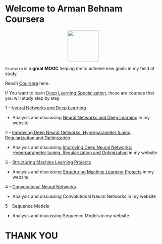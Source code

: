 # Welcome to Arman Behnam Coursera


<p align="center"><img width="100" src="https://mindfieldconsulting.com/wp-content/uploads/2018/07/coursera-logo.png" />  </p>

`Coursera` is a **great MOOC** helping me to acheive new goals in my field of study.

Reach [Coursera](https://www.coursera.org/learn/convolutional-neural-networks) here.


If You want to learn [Deep Learning Specialization](https://www.coursera.org/specializations/deep-learning), these are courses that you will study step by step

1 - [Neural Networks and Deep Learning](https://github.com/ArmanBehnam/Courses/tree/master/Coursera/Neural%20Networks%20and%20Deep%20Learning)
  - Analysis and discussing [Neural Networks and Deep Learning](http://www.armanbehnam.com/about-me/education/nn-and-dl/) in my website

2 - [Improving Deep Neural Networks: Hyperparameter tuning, Regularization and Optimization](https://github.com/ArmanBehnam/Courses/tree/master/Coursera/Improving%20Deep%20Neural%20Networks%20Hyperparameter%20tuning%2C%20Regularization%20and%20Optimization)
  - Analysis and discussing [Improving Deep Neural Networks: Hyperparameter tuning, Regularization and Optimization](http://www.armanbehnam.com/about-me/education/improve-nn-strucruting-ml/) in my website

3 - [Structuring Machine Learning Projects](https://github.com/ArmanBehnam/Courses/tree/master/Coursera/Structuring%20Machine%20Learning%20Projects)
  - Analysis and discussing [Structuring Machine Learning Projects](http://www.armanbehnam.com/about-me/education/improve-nn-strucruting-ml/) in my website
  
4 - [Convolutional Neural Networks](https://github.com/ArmanBehnam/Courses/tree/master/Coursera/Convolutional%20Neural%20Networks)
  - Analysis and discussing Convolutional Neural Networks in my website

5 - Sequence Models
  - Analysis and discussing Sequence Models in my website

# THANK YOU
